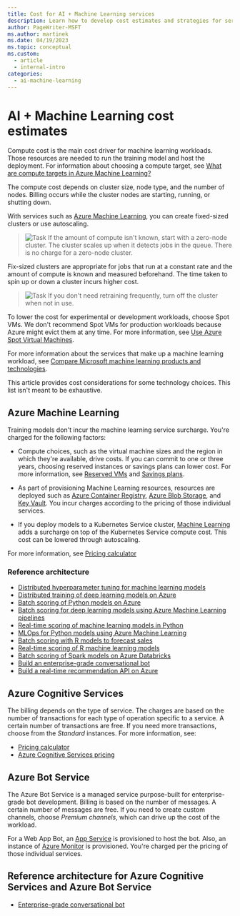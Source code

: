 ```yaml
---
title: Cost for AI + Machine Learning services
description: Learn how to develop cost estimates and strategies for serverless technologies by using Azure Machine Learning, Azure Cognitive Services, or Azure Bot Service.
author: PageWriter-MSFT
ms.author: martinek
ms.date: 04/19/2023
ms.topic: conceptual
ms.custom:
  - article
  - internal-intro
categories:
  - ai-machine-learning
---
```


# AI + Machine Learning cost estimates

Compute cost is the main cost driver for machine learning workloads. Those resources are needed to run the training model and host the deployment. For information about choosing a compute target, see [What are compute targets in Azure Machine Learning?](/azure/machine-learning/concept-compute-target)

The compute cost depends on cluster size, node type, and the number of nodes. Billing occurs while the cluster nodes are starting, running, or shutting down.

With services such as [Azure Machine Learning](/azure/machine-learning/overview-what-is-azure-machine-learning), you can create fixed-sized clusters or use autoscaling.
> ![Task](./images/i-best-practices.png) If the amount of compute isn't known, start with a zero-node cluster. The cluster scales up when it detects jobs in the queue. There is no charge for a zero-node cluster.

Fix-sized clusters are appropriate for jobs that run at a constant rate and the amount of compute is known and measured beforehand. The time taken to spin up or down a cluster incurs higher cost.
> ![Task](./images/i-best-practices.png) If you don't need retraining frequently, turn off the cluster when not in use.

To lower the cost for experimental or development workloads, choose Spot VMs. We don't recommend Spot VMs for production workloads because Azure might evict them at any time. For more information, see [Use Azure Spot Virtual Machines](/azure/virtual-machines/windows/spot-vms).

For more information about the services that make up a machine learning workload, see [Compare Microsoft machine learning products and technologies](/azure/architecture/data-guide/technology-choices/data-science-and-machine-learning).

This article provides cost considerations for some technology choices. This list isn't meant to be exhaustive.

## Azure Machine Learning

Training models don't incur the machine learning service surcharge. You're charged for the following factors:

- Compute choices, such as the virtual machine sizes and the region in which they're available, drive costs. If you can commit to one or three years, choosing reserved instances or savings plans can lower cost. For more information, see [Reserved VMs](./optimize-vm.md#reserved-vms) and [Savings plans](./optimize-vm.md#savings-plans).

- As part of provisioning Machine Learning resources, resources are deployed such as [Azure Container Registry](https://azure.microsoft.com/services/container-registry/), [Azure Blob Storage](https://azure.microsoft.com/pricing/details/storage/blobs/), and [Key Vault](https://azure.microsoft.com/pricing/details/key-vault/). You incur charges according to the pricing of those individual services.

- If you deploy models to a Kubernetes Service cluster, [Machine Learning](https://azure.microsoft.com/pricing/details/machine-learning-service/) adds a surcharge on top of the Kubernetes Service compute cost. This cost can be lowered through autoscaling.

For more information, see [Pricing calculator](https://azure.microsoft.com/pricing/calculator/?service=machine-learning-service)

### Reference architecture

- [Distributed hyperparameter tuning for machine learning models](/azure/architecture/reference-architectures/ai/training-python-models)
- [Distributed training of deep learning models on Azure](/azure/architecture/reference-architectures/ai/training-deep-learning)
- [Batch scoring of Python models on Azure](/azure/architecture/reference-architectures/ai/batch-scoring-python)
- [Batch scoring for deep learning models using Azure Machine Learning pipelines](/azure/architecture/reference-architectures/ai/batch-scoring-deep-learning)
- [Real-time scoring of machine learning models in Python](/azure/architecture/reference-architectures/ai/real-time-scoring-machine-learning-models)
- [MLOps for Python models using Azure Machine Learning](/azure/architecture/reference-architectures/ai/mlops-python)
- [Batch scoring with R models to forecast sales](/azure/architecture/reference-architectures/ai/batch-scoring-r-models)
- [Real-time scoring of R machine learning models](/azure/architecture/reference-architectures/ai/realtime-scoring-r)
- [Batch scoring of Spark models on Azure Databricks](/azure/architecture/reference-architectures/ai/batch-scoring-databricks)
- [Build an enterprise-grade conversational bot](/azure/architecture/reference-architectures/ai/conversational-bot)
- [Build a real-time recommendation API on Azure](/azure/architecture/reference-architectures/ai/real-time-recommendation)

## Azure Cognitive Services

The billing depends on the type of service. The charges are based on the number of transactions for each type of operation specific to a service. A certain number of transactions are free. If you need more transactions, choose from the *Standard* instances. For more information, see:

- [Pricing calculator](https://azure.microsoft.com/pricing/calculator/)
- [Azure Cognitive Services pricing](https://azure.microsoft.com/pricing/details/cognitive-services/)

## Azure Bot Service

The Azure Bot Service is a managed service purpose-built for enterprise-grade bot development. Billing is based on the number of messages. A certain number of messages are free. If you need to create custom channels, choose *Premium channels*, which can drive up the cost of the workload.

For a Web App Bot, an [App Service](https://azure.microsoft.com/pricing/details/app-service/) is provisioned to host the bot. Also, an instance of [Azure Monitor](https://azure.microsoft.com/pricing/details/application-insights/) is provisioned. You're charged per the pricing of those individual services.

## Reference architecture for Azure Cognitive Services and Azure Bot Service

- [Enterprise-grade conversational bot](/azure/architecture/reference-architectures/ai/conversational-bot)
